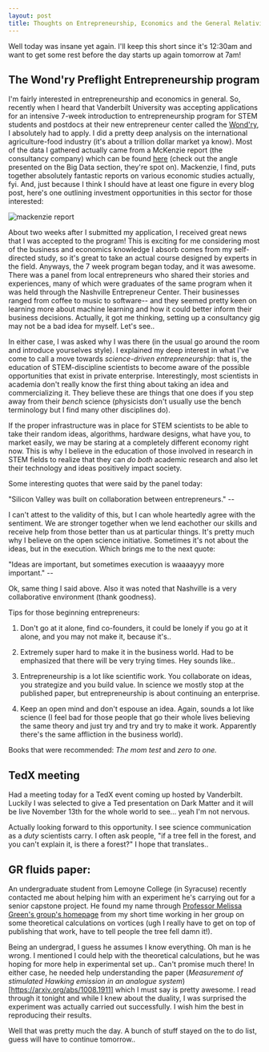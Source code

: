 ```yaml
---
layout: post
title: Thoughts on Entrepreneurship, Economics and the General Relativity - Fluid Dynamics duality.
---
```


Well today was insane yet again. I'll keep this short since it's 12:30am and want to get some rest before the day starts up
again tomorrow at 7am!

## The Wond'ry Preflight Entrepreneurship program

I'm fairly interested in entrepreneurship and economics in general. So, recently when I heard that Vanderbilt University was
accepting applications for an intensive 7-week introduction to entrepreneurship program for STEM students and postdocs 
at their new entrepreneur center called the [Wond'ry](https://www.vanderbilt.edu/thewondry/), I absolutely had to apply. 
I did a pretty deep analysis on the international agriculture-food industry (it's about a trillion dollar market ya know). 
Most of the data I gathered actually came from a McKenzie report (the consultancy company) which can be found 
[here](http://www.mckinsey.com/industries/chemicals/our-insights/pursuing-the-global-opportunity-in-food-and-agribusiness) 
(check out the angle presented on the Big Data section, they're spot on). 
Mackenzie, I find, puts together absolutely fantastic reports on various economic studies actually, fyi. And, just because I
think I should have at least one figure in every blog post, here's one outlining investment opportunities in this sector for
those interested:

![mackenzie report](http://www.mckinsey.com/~/media/McKinsey/Industries/Chemicals/Our%20Insights/Pursuing%20the%20global%20opportunity%20in%20food%20and%20agribusiness/SVGZ_Pursuing_the_big_opportunity_ex2.ashx)

About two weeks after I submitted my application, I received great news that I was accepted to the program! This is exciting
for me considering most of the business and economics knowledge I absorb comes from my self-directed study, so it's great to
take an actual course designed by experts in the field. Anyways, the 7 week program began today, and it was awesome. There was
a panel from local entrepreneurs who shared their stories and experiences, many of which were graduates of the same program
when it was held through the Nashville Entrepreneur Center. Their businesses ranged from coffee to music to software-- and
they seemed pretty keen on learning more about machine learning and how it could better inform their business decisions.
Actually, it got me thinking, setting up a consultancy gig may not be a bad idea for myself. Let's see..

In either case, I was asked why I was there (in the usual go around the room and introduce yourselves style). I explained my
deep interest in what I've come to call a move towards *science-driven entrepreneurship*: that is, the education of 
STEM-discipline scientists to become aware of the possible opportunities that exist in private enterprise. Interestingly,
most scientists in academia don't really know the first thing about taking an idea and commercializing it. They believe these
are things that one does if you step away from their *bench* science (physicists don't usually use the bench terminology but
I find many other disciplines do). 

If the proper infrastructure was in place for STEM scientists to be able to take their random ideas, algorithms, 
hardware designs, what have you, to market easily, we may be staring at a completely different economy right now. 
This is why I believe in the education of those involved in research in STEM fields to realize that they can
*do both* academic research and also let their technology and ideas positively impact society.

Some interesting quotes that were said by the panel today: 

"Silicon Valley was built on collaboration between entrepreneurs." -- 

I can't attest to the validity of this, but I can whole
heartedly agree with the sentiment. We are stronger together when we lend eachother our skills and receive help from those 
better than us at particular things. It's pretty much why I believe on the open science initiative. Sometimes it's not about
the ideas, but in the execution. Which brings me to the next quote:

"Ideas are important, but sometimes execution is waaaayyy more important." --

Ok, same thing I said above. Also it was noted that Nashville is a very collaborative environment (thank goodness).

Tips for those beginning entrepreneurs: 

1. Don't go at it alone, find co-founders, it could be lonely if you go at it alone, and you may not make it, because it's..

2. Extremely super hard to make it in the business world. Had to be emphasized that there will be very trying times. Hey sounds like..

3. Entrepreneurship is a lot like scientific work. You collaborate on ideas, you strategize and you build value. In science we mostly stop at the published paper, but entrepreneurship is about continuing an enterprise.

4. Keep an open mind and don't espouse an idea. Again, sounds a lot like science (I feel bad for those people that go their whole lives believing the same theory and just try and try and try to make it work. Apparently there's the same affliction in the business world).

Books that were recommended: *The mom test* and *zero to one.*

## TedX meeting

Had a meeting today for a TedX event coming up hosted by Vanderbilt. Luckily I was selected to give a Ted presentation on 
Dark Matter and it will be live November 13th for the whole world to see... yeah I'm not nervous.

Actually looking forward to this opportunity. I see science communication as a *duty* scientists carry. I often ask people,
"if a tree fell in the forest, and you can't explain it, is there a forest?" I hope that translates..

## GR fluids paper:

An undergraduate student from Lemoyne College (in Syracuse) recently contacted me about helping him with an experiment he's
carrying out for a senior capstone project. He found my name through 
[Professor Melissa Green's group's homepage](http://greenfluids.syr.edu/people.html) from my short time working in her group
on some theoretical calculations on vortices (ugh I really have to get on top of publishing that work, have to tell people
the tree fell damn it!). 

Being an undergrad, I guess he assumes I know everything. Oh man is he wrong. I mentioned I could help with the theoretical
calculations, but he was hoping for more help in experimental set up.. Can't promise much there! In either case, he needed
help understanding the paper (*Measurement of stimulated Hawking emission in an analogue system*)[https://arxiv.org/abs/1008.1911]
which I must say is pretty awesome. I read through it tonight and while I knew about the duality, I was surprised the experiment
was actually carried out successfully. I wish him the best in reproducing their results.

Well that was pretty much the day. A bunch of stuff stayed on the to do list, guess will have to continue tomorrow..

